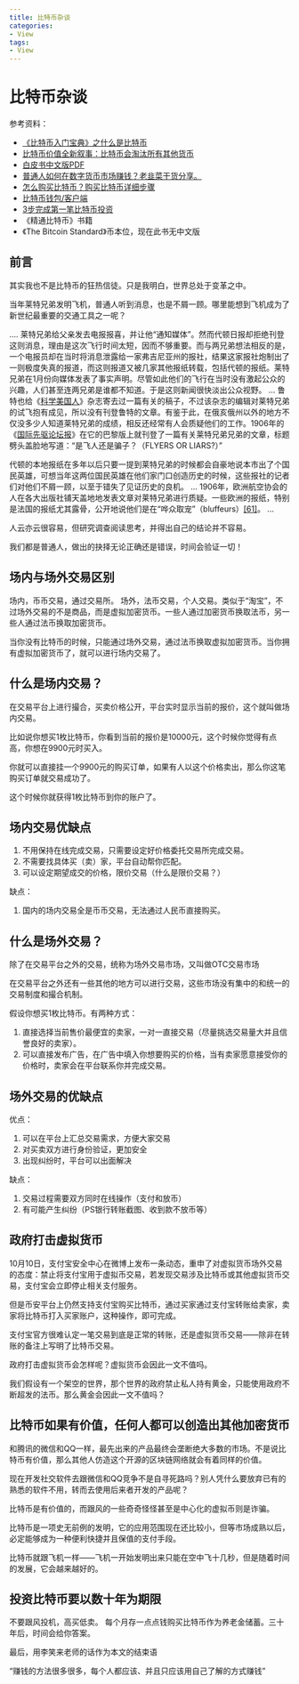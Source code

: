 ```yaml
---
title: 比特币杂谈
categories:
- View
tags:
- View
---
```

比特币杂谈
===
参考资料：
- [《比特币入门宝典》之什么是比特币](http://bjiebtc.com/shenme-bitebi/)
- [比特币价值全新叙事：比特币会淘汰所有其他货币](http://btc66.net/?p=1766)
- [白皮书中文版PDF](https://github.com/GammaGao/bitcoinwhitepaper/blob/master/bitcoin_cn.pdf)
- [普通人如何在数字货币市场赚钱？老韭菜干货分享。](https://www.bilibili.com/video/av67624819/?spm_id_from=trigger_reload)
- [怎么购买比特币？购买比特币详细步骤](https://zhuanlan.zhihu.com/p/67803602)
- [比特币钱包/客户端](https://electrum.org/#download)
- [3步完成第一笔比特币投资](http://bjiebtc.com/rumen-bitebi/)
- 《精通比特币》书籍
- 《The Bitcoin Standard》币本位，现在此书无中文版

## 前言
其实我也不是比特币的狂热信徒。只是我明白，世界总处于变革之中。

当年莱特兄弟发明飞机，普通人听到消息，也是不屑一顾。哪里能想到飞机成为了新世纪最重要的交通工具之一呢？

....
莱特兄弟给父亲发去电报报喜，并让他“通知媒体”。然而代顿日报却拒绝刊登这则消息，理由是这次飞行时间太短，因而不够重要。而与两兄弟想法相反的是，一个电报员却在当时将消息泄露给一家弗吉尼亚州的报社，结果这家报社炮制出了一则极度失真的报道，而这则报道又被几家其他报纸转载，包括代顿的报纸。莱特兄弟在1月份向媒体发表了事实声明。尽管如此他们的飞行在当时没有激起公众的兴趣，人们甚至连两兄弟是谁都不知道。于是这则新闻很快淡出公众视野。
...
鲁特也给《[科学美国人](https://zh.wikipedia.org/wiki/%E7%A7%91%E5%AD%A6%E7%BE%8E%E5%9B%BD%E4%BA%BA "科学美国人")》杂志寄去过一篇有关的稿子，不过该杂志的编辑对莱特兄弟的试飞抱有成见，所以没有刊登鲁特的文章。有鉴于此，在俄亥俄州以外的地方不仅没多少人知道莱特兄弟的成绩，相反还经常有人会质疑他们的工作。1906年的《[国际先驱论坛报](https://zh.wikipedia.org/wiki/%E5%9B%BD%E9%99%85%E5%85%88%E9%A9%B1%E8%AE%BA%E5%9D%9B%E6%8A%A5 "国际先驱论坛报")》在它的巴黎版上就刊登了一篇有关莱特兄弟兄弟的文章，标题劈头盖脸地写道：“是飞人还是骗子？（FLYERS OR LIARS?）”

代顿的本地报纸在多年以后只要一提到莱特兄弟的时候都会自豪地说本市出了个国民英雄，可想当年这两位国民英雄在他们家门口创造历史的时候，这些报社的记者们对他们不屑一顾，以至于错失了见证历史的良机。
...
1906年，欧洲航空协会的人在各大出版社铺天盖地地发表文章对莱特兄弟进行质疑。一些欧洲的报纸，特别是法国的报纸尤其露骨，公开地说他们是在“哗众取宠”（bluffeurs）[[61]](https://zh.wikipedia.org/wiki/%E8%8E%B1%E7%89%B9%E5%85%84%E5%BC%9F#cite_note-WriB-61)。
...

人云亦云很容易，但研究调查阅读思考，并得出自己的结论并不容易。

我们都是普通人，做出的抉择无论正确还是错误，时间会验证一切！

## 场内与场外交易区别

场内，币币交易，通过交易所。
场外，法币交易，个人交易。类似于“淘宝”，不过场外交易的不是商品，而是虚拟加密货币。一些人通过加密货币换取法币，另一些人通过法币换取加密货币。

当你没有比特币的时候，只能通过场外交易，通过法币换取虚拟加密货币。当你拥有虚拟加密货币了，就可以进行场内交易了。

## 什么是场内交易？

在交易平台上进行撮合，买卖价格公开，平台实时显示当前的报价，这个就叫做场内交易。

比如说你想买1枚比特币，你看到当前的报价是10000元，这个时候你觉得有点高，你想在9900元时买入。

你就可以直接挂一个9900元的购买订单，如果有人以这个价格卖出，那么你这笔购买订单就交易成功了。

这个时候你就获得1枚比特币到你的账户了。

## 场内交易优缺点
1.  不用保持在线完成交易，只需要设定好价格委托交易所完成交易。
2.  不需要找具体买（卖）家，平台自动帮你匹配。
3.  可以设定期望成交的价格，限价交易（什么是限价交易？）

缺点：

1.  国内的场内交易全是币币交易，无法通过人民币直接购买。

## 什么是场外交易？

除了在交易平台之外的交易，统称为场外交易市场，又叫做OTC交易市场

在交易平台之外还有一些其他的地方可以进行交易，这些市场没有集中的和统一的交易制度和撮合机制。

假设你想买1枚比特币。有两种方式：

1.  直接选择当前售价最便宜的卖家，一对一直接交易（尽量挑选交易量大并且信誉良好的卖家）。
2.  可以直接发布广告，在广告中填入你想要购买的价格，当有卖家愿意接受你的价格时，卖家会在平台联系你并完成交易。

## 场外交易的优缺点

优点：

1.  可以在平台上汇总交易需求，方便大家交易
2.  对买卖双方进行身份验证，更加安全
3.  出现纠纷时，平台可以出面解决

缺点：

1.  交易过程需要双方同时在线操作（支付和放币）
2.  有可能产生纠纷（PS银行转账截图、收到款不放币等）

## 政府打击虚拟货币

10月10日，支付宝安全中心在微博上发布一条动态，重申了对虚拟货币场外交易的态度：禁止将支付宝用于虚拟币交易，若发现交易涉及比特币或其他虚拟货币交易，支付宝会立即停止相关支付服务。

但是币安平台上仍然支持支付宝购买比特币，通过买家通过支付宝转账给卖家，卖家将比特币打入买家账户，这种操作，即可完成。

支付宝官方很难认定一笔交易到底是正常的转账，还是虚拟货币交易——除非在转账的备注上写明了比特币交易。

政府打击虚拟货币会怎样呢？虚拟货币会因此一文不值吗。

我们假设有一个架空的世界，那个世界的政府禁止私人持有黄金，只能使用政府不断超发的法币。那么黄金会因此一文不值吗？

## 比特币如果有价值，任何人都可以创造出其他加密货币

和腾讯的微信和QQ一样，最先出来的产品最终会垄断绝大多数的市场。不是说比特币有价值，那么其他人仿造这个开源的区块链网络就会有着同样的价值。

现在开发社交软件去跟微信和QQ竞争不是自寻死路吗？别人凭什么要放弃已有的熟悉的软件不用，转而去使用后来者开发的产品呢？

比特币是有价值的，而跟风的一些奇奇怪怪甚至是中心化的虚拟币则是诈骗。

比特币是一项史无前例的发明，它的应用范围现在还比较小，但等市场成熟以后，必定能够成为一种便利快捷并且保值的支付手段。

比特币就跟飞机一样——飞机一开始发明出来只能在空中飞十几秒，但是随着时间的发展，它会越来越好的。

## 投资比特币要以数十年为期限

不要跟风投机，高买低卖。
每个月存一点点钱购买比特币作为养老金储蓄。三十年后，时间会给你答案。

最后，用李笑来老师的话作为本文的结束语

“赚钱的方法很多很多，每个人都应该、并且只应该用自己了解的方式赚钱”
